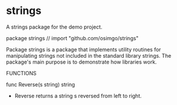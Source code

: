 # strings
A strings package for the demo project.

package strings // import "github.com/osimgo/strings"

Package strings is a package that implements utility routines for manipulating
strings not included in the standard library strings. The package's main purpose
is to demonstrate how libraries work.

FUNCTIONS

func Reverse(s string) string
- Reverse returns a string s reversed from left to right.

